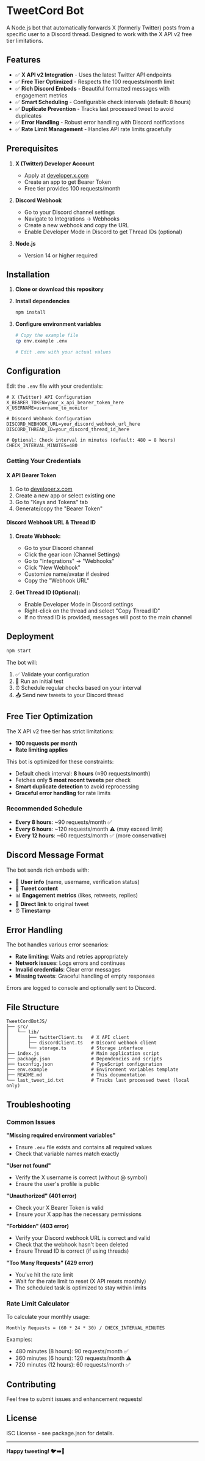 # TweetCord Bot

A Node.js bot that automatically forwards X (formerly Twitter) posts from a specific user to a Discord thread. Designed to work with the X API v2 free tier limitations.

## Features

- ✅ **X API v2 Integration** - Uses the latest Twitter API endpoints
- ✅ **Free Tier Optimized** - Respects the 100 requests/month limit
- ✅ **Rich Discord Embeds** - Beautiful formatted messages with engagement metrics
- ✅ **Smart Scheduling** - Configurable check intervals (default: 8 hours)
- ✅ **Duplicate Prevention** - Tracks last processed tweet to avoid duplicates
- ✅ **Error Handling** - Robust error handling with Discord notifications
- ✅ **Rate Limit Management** - Handles API rate limits gracefully

## Prerequisites

1. **X (Twitter) Developer Account**
   - Apply at [developer.x.com](https://developer.x.com)
   - Create an app to get Bearer Token
   - Free tier provides 100 requests/month

2. **Discord Webhook**
   - Go to your Discord channel settings
   - Navigate to Integrations → Webhooks
   - Create a new webhook and copy the URL
   - Enable Developer Mode in Discord to get Thread IDs (optional)

3. **Node.js**
   - Version 14 or higher required

## Installation

1. **Clone or download this repository**

2. **Install dependencies**
   ```bash
   npm install
   ```

3. **Configure environment variables**
   ```bash
   # Copy the example file
   cp env.example .env
   
   # Edit .env with your actual values
   ```

## Configuration

Edit the `.env` file with your credentials:

```env
# X (Twitter) API Configuration
X_BEARER_TOKEN=your_x_api_bearer_token_here
X_USERNAME=username_to_monitor

# Discord Webhook Configuration  
DISCORD_WEBHOOK_URL=your_discord_webhook_url_here
DISCORD_THREAD_ID=your_discord_thread_id_here

# Optional: Check interval in minutes (default: 480 = 8 hours)
CHECK_INTERVAL_MINUTES=480
```

### Getting Your Credentials

#### X API Bearer Token
1. Go to [developer.x.com](https://developer.x.com/en/portal/dashboard)
2. Create a new app or select existing one
3. Go to "Keys and Tokens" tab
4. Generate/copy the "Bearer Token"

#### Discord Webhook URL & Thread ID
1. **Create Webhook:**
   - Go to your Discord channel
   - Click the gear icon (Channel Settings)
   - Go to "Integrations" → "Webhooks"
   - Click "New Webhook"
   - Customize name/avatar if desired
   - Copy the "Webhook URL"

2. **Get Thread ID (Optional):**
   - Enable Developer Mode in Discord settings
   - Right-click on the thread and select "Copy Thread ID"
   - If no thread ID is provided, messages will post to the main channel

## Deployment

```bash
npm start
```

The bot will:
1. ✅ Validate your configuration
2. 🧪 Run an initial test
3. ⏰ Schedule regular checks based on your interval
4. 📤 Send new tweets to your Discord thread

## Free Tier Optimization

The X API v2 free tier has strict limitations:
- **100 requests per month**
- **Rate limiting applies**

This bot is optimized for these constraints:
- Default check interval: **8 hours** (≈90 requests/month)
- Fetches only **5 most recent tweets** per check
- **Smart duplicate detection** to avoid reprocessing
- **Graceful error handling** for rate limits

### Recommended Schedule
- **Every 8 hours**: ~90 requests/month ✅
- **Every 6 hours**: ~120 requests/month ⚠️ (may exceed limit)
- **Every 12 hours**: ~60 requests/month ✅ (more conservative)

## Discord Message Format

The bot sends rich embeds with:
- 👤 **User info** (name, username, verification status)
- 📝 **Tweet content**
- 📊 **Engagement metrics** (likes, retweets, replies)
- 🔗 **Direct link** to original tweet
- ⏰ **Timestamp**

## Error Handling

The bot handles various error scenarios:
- **Rate limiting**: Waits and retries appropriately
- **Network issues**: Logs errors and continues
- **Invalid credentials**: Clear error messages
- **Missing tweets**: Graceful handling of empty responses

Errors are logged to console and optionally sent to Discord.

## File Structure

```
TweetCordBotJS/
├── src/
│   └── lib/
│       ├── twitterClient.ts   # X API client
│       ├── discordClient.ts   # Discord webhook client
│       └── storage.ts         # Storage interface
├── index.js                   # Main application script
├── package.json               # Dependencies and scripts
├── tsconfig.json              # TypeScript configuration
├── env.example                # Environment variables template
├── README.md                  # This documentation
└── last_tweet_id.txt          # Tracks last processed tweet (local only)
```

## Troubleshooting

### Common Issues

**"Missing required environment variables"**
- Ensure `.env` file exists and contains all required values
- Check that variable names match exactly

**"User not found"**
- Verify the X username is correct (without @ symbol)
- Ensure the user's profile is public

**"Unauthorized" (401 error)**
- Check your X Bearer Token is valid
- Ensure your X app has the necessary permissions

**"Forbidden" (403 error)**
- Verify your Discord webhook URL is correct and valid
- Check that the webhook hasn't been deleted
- Ensure Thread ID is correct (if using threads)

**"Too Many Requests" (429 error)**
- You've hit the rate limit
- Wait for the rate limit to reset (X API resets monthly)
- The scheduled task is optimized to stay within limits


### Rate Limit Calculator

To calculate your monthly usage:
```
Monthly Requests = (60 * 24 * 30) / CHECK_INTERVAL_MINUTES
```

Examples:
- 480 minutes (8 hours): 90 requests/month ✅
- 360 minutes (6 hours): 120 requests/month ⚠️
- 720 minutes (12 hours): 60 requests/month ✅

## Contributing

Feel free to submit issues and enhancement requests!

## License

ISC License - see package.json for details.

---

**Happy tweeting! 🐦➡️💬**
